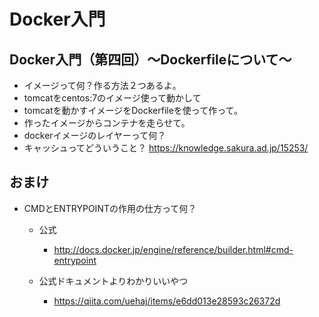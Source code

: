 # Docker入門
## Docker入門（第四回）～Dockerfileについて～
- イメージって何？作る方法２つあるよ。
- tomcatをcentos:7のイメージ使って動かして
- tomcatを動かすイメージをDockerfileを使って作って。
- 作ったイメージからコンテナを走らせて。
- dockerイメージのレイヤーって何？
- キャッシュってどういうこと？
https://knowledge.sakura.ad.jp/15253/

## おまけ
- CMDとENTRYPOINTの作用の仕方って何？
    - 公式
        - http://docs.docker.jp/engine/reference/builder.html#cmd-entrypoint

    - 公式ドキュメントよりわかりいいやつ
        - https://qiita.com/uehaj/items/e6dd013e28593c26372d
